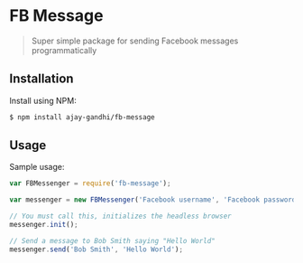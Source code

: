 # FB Message

> Super simple package for sending Facebook messages programmatically

## Installation

Install using NPM:

```bash
$ npm install ajay-gandhi/fb-message
```

## Usage

Sample usage:

```js
var FBMessenger = require('fb-message');

var messenger = new FBMessenger('Facebook username', 'Facebook password');

// You must call this, initializes the headless browser
messenger.init();

// Send a message to Bob Smith saying "Hello World"
messenger.send('Bob Smith', 'Hello World');
```

